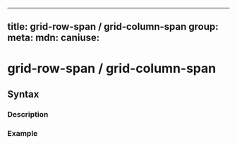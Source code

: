 
  ---
  title: grid-row-span / grid-column-span
  group: 
  meta:
    mdn:
    caniuse:
  ---

  # grid-row-span / grid-column-span
  <!--- Introduction sentence to grid-row-span / grid-column-span, keep it brief and set the overall context -->

  ## Syntax
  <!--- Introduce the various syntax for grid-row-span / grid-column-span -->

  ### Description
  <!--- For each major section of syntax provide a description explaining its usage further -->

  ### Example
  <!--- Provide code examples for the syntax block you're currently describing -->